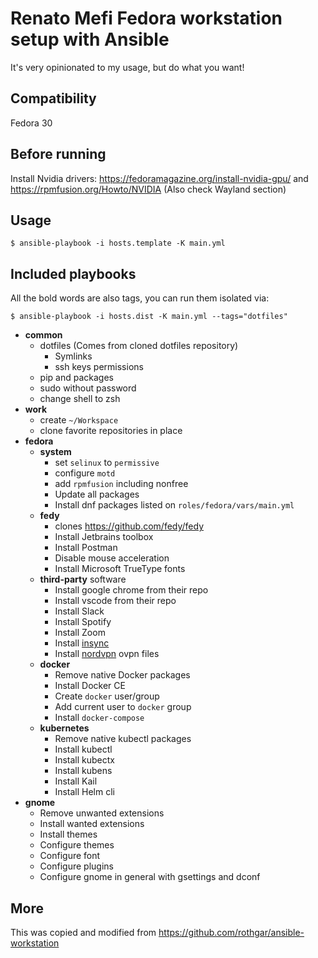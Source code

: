 # Renato Mefi Fedora workstation setup with Ansible

It's very opinionated to my usage, but do what you want!

## Compatibility

Fedora 30

## Before running

Install Nvidia drivers: https://fedoramagazine.org/install-nvidia-gpu/ and https://rpmfusion.org/Howto/NVIDIA (Also check Wayland section)

## Usage

```console
$ ansible-playbook -i hosts.template -K main.yml
```

## Included playbooks

All the bold words are also tags, you can run them isolated via:

```console
$ ansible-playbook -i hosts.dist -K main.yml --tags="dotfiles"
```

- **common**
  - dotfiles (Comes from cloned dotfiles repository)
    - Symlinks
    - ssh keys permissions
  - pip and packages
  - sudo without password
  - change shell to zsh
- **work**
  - create `~/Workspace`
  - clone favorite repositories in place
- **fedora**
  - **system**
    - set `selinux` to `permissive`
    - configure `motd`
    - add `rpmfusion` including nonfree
    - Update all packages
    - Install dnf packages listed on `roles/fedora/vars/main.yml`
  - **fedy**
    - clones https://github.com/fedy/fedy
    - Install Jetbrains toolbox
    - Install Postman
    - Disable mouse acceleration
    - Install Microsoft TrueType fonts
  - **third-party** software
    - Install google chrome from their repo
    - Install vscode from their repo
    - Install Slack
    - Install Spotify
    - Install Zoom
    - Install [insync](https://www.insynchq.com/)
    - Install [nordvpn](https://nordvpn.com/) ovpn files
  - **docker**
    - Remove native Docker packages
    - Install Docker CE
    - Create `docker` user/group
    - Add current user to `docker` group
    - Install `docker-compose`
  - **kubernetes**
    - Remove native kubectl packages
    - Install kubectl
    - Install kubectx
    - Install kubens
    - Install Kail
    - Install Helm cli
- **gnome**
  - Remove unwanted extensions
  - Install wanted extensions
  - Install themes
  - Configure themes
  - Configure font
  - Configure plugins
  - Configure gnome in general with gsettings and dconf

## More

This was copied and modified from https://github.com/rothgar/ansible-workstation
